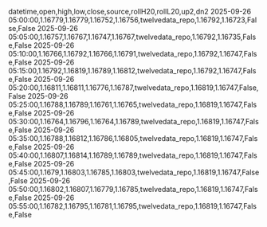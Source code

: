 datetime,open,high,low,close,source,rollH20,rollL20,up2,dn2
2025-09-26 05:00:00,1.16779,1.16779,1.16752,1.16756,twelvedata_repo,1.16792,1.16723,False,False
2025-09-26 05:05:00,1.16757,1.16767,1.16747,1.16767,twelvedata_repo,1.16792,1.16735,False,False
2025-09-26 05:10:00,1.16766,1.16792,1.16766,1.16791,twelvedata_repo,1.16792,1.16747,False,False
2025-09-26 05:15:00,1.16792,1.16819,1.16789,1.16812,twelvedata_repo,1.16792,1.16747,False,False
2025-09-26 05:20:00,1.16811,1.16811,1.16776,1.16787,twelvedata_repo,1.16819,1.16747,False,False
2025-09-26 05:25:00,1.16788,1.16789,1.16761,1.16765,twelvedata_repo,1.16819,1.16747,False,False
2025-09-26 05:30:00,1.16764,1.16796,1.16764,1.16789,twelvedata_repo,1.16819,1.16747,False,False
2025-09-26 05:35:00,1.16788,1.16812,1.16786,1.16805,twelvedata_repo,1.16819,1.16747,False,False
2025-09-26 05:40:00,1.16807,1.16814,1.16789,1.16789,twelvedata_repo,1.16819,1.16747,False,False
2025-09-26 05:45:00,1.1679,1.16803,1.16785,1.16803,twelvedata_repo,1.16819,1.16747,False,False
2025-09-26 05:50:00,1.16802,1.16807,1.16779,1.16785,twelvedata_repo,1.16819,1.16747,False,False
2025-09-26 05:55:00,1.16782,1.16795,1.16781,1.16795,twelvedata_repo,1.16819,1.16747,False,False
